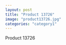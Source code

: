 ```yaml
---
layout: post
title: "Product 13726"
image: "product13726.jpg"
categories: "category1"
---
```

Product 13726
